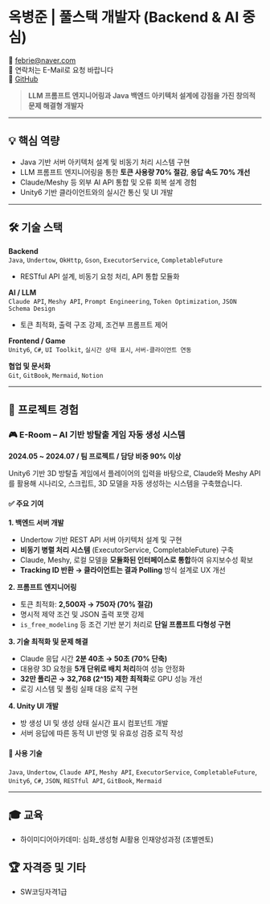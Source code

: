 # 옥병준 | 풀스택 개발자 (Backend & AI 중심)

📧 febrie@naver.com  
📱 연락처는 E-Mail로 요청 바랍니다  
🔗 [GitHub](https://github.com/Febriez?tab=repositories)

> **LLM 프롬프트 엔지니어링과 Java 백엔드 아키텍처 설계에 강점을 가진 창의적 문제 해결형 개발자**

---

## 💡 핵심 역량

- Java 기반 서버 아키텍처 설계 및 비동기 처리 시스템 구현
- LLM 프롬프트 엔지니어링을 통한 **토큰 사용량 70% 절감**, **응답 속도 70% 개선**
- Claude/Meshy 등 외부 AI API 통합 및 오류 회복 설계 경험
- Unity6 기반 클라이언트와의 실시간 통신 및 UI 개발

---

## 🛠️ 기술 스택

**Backend**  
`Java`, `Undertow`, `OkHttp`, `Gson`, `ExecutorService`, `CompletableFuture`  
- RESTful API 설계, 비동기 요청 처리, API 통합 모듈화

**AI / LLM**  
`Claude API`, `Meshy API`, `Prompt Engineering`, `Token Optimization`, `JSON Schema Design`  
- 토큰 최적화, 출력 구조 강제, 조건부 프롬프트 제어

**Frontend / Game**  
`Unity6`, `C#`, `UI Toolkit`, `실시간 상태 표시`, `서버-클라이언트 연동`

**협업 및 문서화**  
`Git`, `GitBook`, `Mermaid`, `Notion`

---

## 📁 프로젝트 경험

### 🎮 E-Room – AI 기반 방탈출 게임 자동 생성 시스템
**2024.05 ~ 2024.07 / 팀 프로젝트 / 담당 비중 90% 이상**

Unity6 기반 3D 방탈출 게임에서 플레이어의 입력을 바탕으로, Claude와 Meshy API를 활용해 시나리오, 스크립트, 3D 모델을 자동 생성하는 시스템을 구축했습니다.

#### ✅ 주요 기여

**1. 백엔드 서버 개발**
- Undertow 기반 REST API 서버 아키텍처 설계 및 구현
- **비동기 병렬 처리 시스템** (ExecutorService, CompletableFuture) 구축
- Claude, Meshy, 로컬 모델을 **모듈화된 인터페이스로 통합**하여 유지보수성 확보
- **Tracking ID 반환 → 클라이언트는 결과 Polling** 방식 설계로 UX 개선

**2. 프롬프트 엔지니어링**
- 토큰 최적화: **2,500자 → 750자 (70% 절감)**  
- 명시적 제약 조건 및 JSON 출력 포맷 강제  
- `is_free_modeling` 등 조건 기반 분기 처리로 **단일 프롬프트 다형성 구현**

**3. 기술 최적화 및 문제 해결**
- Claude 응답 시간 **2분 40초 → 50초 (70% 단축)**  
- 대용량 3D 요청을 **5개 단위로 배치 처리**하여 성능 안정화  
- **32만 폴리곤 → 32,768 (2^15) 제한 최적화**로 GPU 성능 개선  
- 로깅 시스템 및 폴링 실패 대응 로직 구현

**4. Unity UI 개발**
- 방 생성 UI 및 생성 상태 실시간 표시 컴포넌트 개발  
- 서버 응답에 따른 동적 UI 반영 및 유효성 검증 로직 작성

#### 🔧 사용 기술  
`Java`, `Undertow`, `Claude API`, `Meshy API`, `ExecutorService`, `CompletableFuture`, `Unity6`, `C#`, `JSON`, `RESTful API`, `GitBook`, `Mermaid`

---

## 🎓 교육
- 하이미디어아카데미: 심화_생성형 AI활용 인재양성과정 (조별멘토)

## 🏆 자격증 및 기타
- SW코딩자격1급
